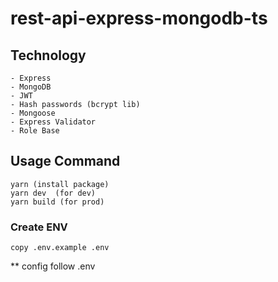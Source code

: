 ﻿# rest-api-express-mongodb-ts
 
 ## Technology
 ```
- Express
- MongoDB
- JWT
- Hash passwords (bcrypt lib)
- Mongoose
- Express Validator
- Role Base
```

## Usage Command
```
yarn (install package)
yarn dev  (for dev)
yarn build (for prod)
```

### Create ENV
```
copy .env.example .env
```
** config follow .env
